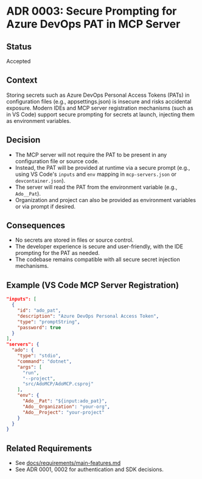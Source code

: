 # ADR 0003: Secure Prompting for Azure DevOps PAT in MCP Server

## Status
Accepted

## Context
Storing secrets such as Azure DevOps Personal Access Tokens (PATs) in configuration files (e.g., appsettings.json) is insecure and risks accidental exposure. Modern IDEs and MCP server registration mechanisms (such as in VS Code) support secure prompting for secrets at launch, injecting them as environment variables.

## Decision
- The MCP server will not require the PAT to be present in any configuration file or source code.
- Instead, the PAT will be provided at runtime via a secure prompt (e.g., using VS Code's `inputs` and `env` mapping in `mcp-servers.json` or `devcontainer.json`).
- The server will read the PAT from the environment variable (e.g., `Ado__Pat`).
- Organization and project can also be provided as environment variables or via prompt if desired.

## Consequences
- No secrets are stored in files or source control.
- The developer experience is secure and user-friendly, with the IDE prompting for the PAT as needed.
- The codebase remains compatible with all secure secret injection mechanisms.

## Example (VS Code MCP Server Registration)

```json
"inputs": [
  {
    "id": "ado_pat",
    "description": "Azure DevOps Personal Access Token",
    "type": "promptString",
    "password": true
  }
],
"servers": {
  "ado": {
    "type": "stdio",
    "command": "dotnet",
    "args": [
      "run",
      "--project",
      "src/AdoMCP/AdoMCP.csproj"
    ],
    "env": {
      "Ado__Pat": "${input:ado_pat}",
      "Ado__Organization": "your-org",
      "Ado__Project": "your-project"
    }
  }
}
```

## Related Requirements
- See [docs/requirements/main-features.md](../requirements/main-features.md)
- See ADR 0001, 0002 for authentication and SDK decisions.
